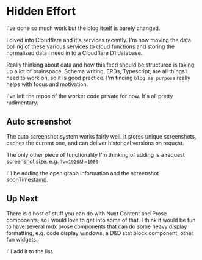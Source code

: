 # Hidden Effort

I've done so much work but the blog itself is barely changed.

<!-- more -->

I dived into Cloudflare and it's services recently. I'm now moving the data polling of these various services to cloud functions and storing the normalized data I need in to a Cloudflare D1 database.

Really thinking about data and how this feed should be structured is taking up a lot of brainspace. Schema writing, ERDs, Typescript, are all things I need to work on, so it is good practice. I'm finding `blog as purpose` really helps with focus and motivation.

I've left the repos of the worker code private for now. It's all pretty rudimentary.

## Auto screenshot

The auto screenshot system works fairly well. It stores unique screenshots, caches the current one, and can deliver historical versions on request.

The only other piece of functionality I'm thinking of adding is a request screenshot size. e.g. `?w=1920&h=1080`

I'll be adding the open graph information and the screenshot <a href="#">soon<span inert role="tooltip" class="tool-tip">Timestamp</span></a>.

## Up Next

There is a host of stuff you can do with Nuxt Content and Prose components, so I would love to get into some of that. I think it would be fun to have several mdx prose components that can do some heavy display formatting, e.g. code display windows, a D&D stat block component, other fun widgets.

I'll add it to the list.
